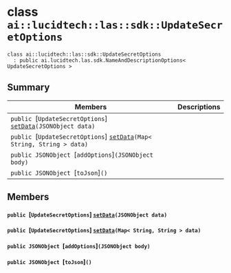 # class `ai::lucidtech::las::sdk::UpdateSecretOptions` 

```
class ai::lucidtech::las::sdk::UpdateSecretOptions
  : public ai.lucidtech.las.sdk.NameAndDescriptionOptions< UpdateSecretOptions >
```  

## Summary

 Members                        | Descriptions                                
--------------------------------|---------------------------------------------
`public `[`UpdateSecretOptions`] [`setData`](#classai_1_1lucidtech_1_1las_1_1sdk_1_1_update_secret_options_1a85cd3d884163f771962f080a7cfe9e08)`(JSONObject data)` | 
`public `[`UpdateSecretOptions`] [`setData`](#classai_1_1lucidtech_1_1las_1_1sdk_1_1_update_secret_options_1ac88357dcd64d7a950b560e7bf60f9fe4)`(Map< String, String > data)` | 
`public JSONObject `[`addOptions`]`(JSONObject body)` | 
`public JSONObject `[`toJson`]`()` | 

## Members

#### `public `[`UpdateSecretOptions`] [`setData`](#classai_1_1lucidtech_1_1las_1_1sdk_1_1_update_secret_options_1a85cd3d884163f771962f080a7cfe9e08)`(JSONObject data)` 

#### `public `[`UpdateSecretOptions`] [`setData`](#classai_1_1lucidtech_1_1las_1_1sdk_1_1_update_secret_options_1ac88357dcd64d7a950b560e7bf60f9fe4)`(Map< String, String > data)` 

#### `public JSONObject `[`addOptions`]`(JSONObject body)` 

#### `public JSONObject `[`toJson`]`()` 

